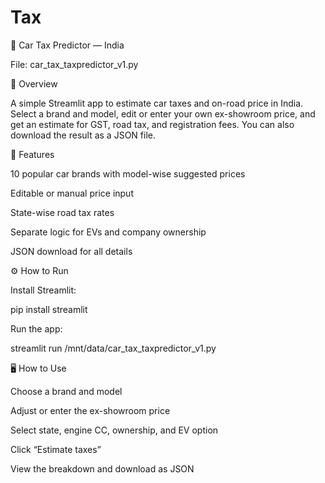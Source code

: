 # Tax
🚗 Car Tax Predictor — India

File: car_tax_taxpredictor_v1.py

📘 Overview

A simple Streamlit app to estimate car taxes and on-road price in India.
Select a brand and model, edit or enter your own ex-showroom price, and get an estimate for GST, road tax, and registration fees.
You can also download the result as a JSON file.

🧩 Features

10 popular car brands with model-wise suggested prices

Editable or manual price input

State-wise road tax rates

Separate logic for EVs and company ownership

JSON download for all details

⚙️ How to Run

Install Streamlit:

pip install streamlit


Run the app:

streamlit run /mnt/data/car_tax_taxpredictor_v1.py

🖥️ How to Use

Choose a brand and model

Adjust or enter the ex-showroom price

Select state, engine CC, ownership, and EV option

Click “Estimate taxes”

View the breakdown and download as JSON
